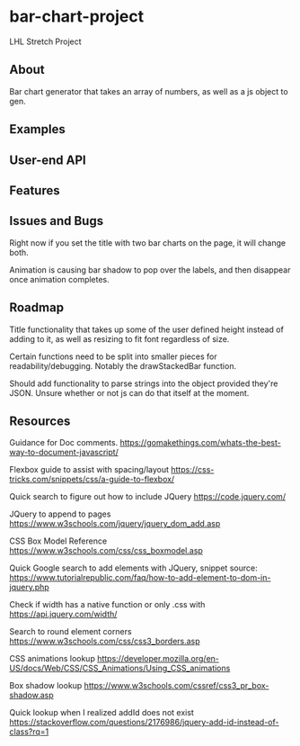 # bar-chart-project
LHL Stretch Project


## About
Bar chart generator that takes an array of numbers, as well as a js object to gen.

## Examples

## User-end API

## Features

## Issues and Bugs

Right now if you set the title with two bar charts on the page, it will change both.

Animation is causing bar shadow to pop over the labels, and then disappear once animation completes.


## Roadmap

Title functionality that takes up some of the user defined height instead of adding to it, as well as resizing to fit font regardless of size.

Certain functions need to be split into smaller pieces for readability/debugging.  Notably the drawStackedBar function.

Should add functionality to parse strings into the object provided they're JSON.  Unsure whether or not js can do that itself at the moment.

## Resources

Guidance for Doc comments.
https://gomakethings.com/whats-the-best-way-to-document-javascript/

Flexbox guide to assist with spacing/layout
https://css-tricks.com/snippets/css/a-guide-to-flexbox/

Quick search to figure out how to include JQuery
https://code.jquery.com/

JQuery to append to pages
https://www.w3schools.com/jquery/jquery_dom_add.asp

CSS Box Model Reference
https://www.w3schools.com/css/css_boxmodel.asp

Quick Google search to add elements with JQuery, snippet source:
https://www.tutorialrepublic.com/faq/how-to-add-element-to-dom-in-jquery.php

Check if width has a native function or only .css with
https://api.jquery.com/width/

Search to round element corners
https://www.w3schools.com/css/css3_borders.asp

CSS animations lookup
https://developer.mozilla.org/en-US/docs/Web/CSS/CSS_Animations/Using_CSS_animations

Box shadow lookup
https://www.w3schools.com/cssref/css3_pr_box-shadow.asp

Quick lookup when I realized addId does not exist
https://stackoverflow.com/questions/2176986/jquery-add-id-instead-of-class?rq=1
